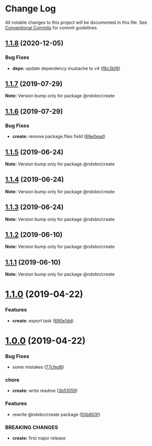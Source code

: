 # Change Log

All notable changes to this project will be documented in this file.
See [Conventional Commits](https://conventionalcommits.org) for commit guidelines.

## [1.1.8](https://github.com/ndxbn/ndxbn/compare/@ndxbn/create@1.1.7...@ndxbn/create@1.1.8) (2020-12-05)


### Bug Fixes

* **deps:** update dependency mustache to v4 ([f8c3bf8](https://github.com/ndxbn/ndxbn/commit/f8c3bf83933ff15eb077c0e231c2a2beac0a27f2))





## [1.1.7](https://github.com/ndxbn/ndxbn/compare/@ndxbn/create@1.1.6...@ndxbn/create@1.1.7) (2019-07-29)

**Note:** Version bump only for package @ndxbn/create





## [1.1.6](https://github.com/ndxbn/ndxbn/compare/@ndxbn/create@1.1.5...@ndxbn/create@1.1.6) (2019-07-29)


### Bug Fixes

* **create:** remove package.files field ([69e0ead](https://github.com/ndxbn/ndxbn/commit/69e0ead))





## [1.1.5](https://github.com/ndxbn/ndxbn/compare/@ndxbn/create@1.1.4...@ndxbn/create@1.1.5) (2019-06-24)

**Note:** Version bump only for package @ndxbn/create





## [1.1.4](https://github.com/ndxbn/ndxbn/compare/@ndxbn/create@1.1.3...@ndxbn/create@1.1.4) (2019-06-24)

**Note:** Version bump only for package @ndxbn/create





## [1.1.3](https://github.com/ndxbn/ndxbn/compare/@ndxbn/create@1.1.2...@ndxbn/create@1.1.3) (2019-06-24)

**Note:** Version bump only for package @ndxbn/create





## [1.1.2](https://github.com/ndxbn/ndxbn/compare/@ndxbn/create@1.1.1...@ndxbn/create@1.1.2) (2019-06-10)

**Note:** Version bump only for package @ndxbn/create





## [1.1.1](https://github.com/ndxbn/ndxbn/compare/@ndxbn/create@1.1.0...@ndxbn/create@1.1.1) (2019-06-10)

**Note:** Version bump only for package @ndxbn/create

# [1.1.0](https://github.com/ndxbn/ndxbn/compare/@ndxbn/create@1.0.0...@ndxbn/create@1.1.0) (2019-04-22)

### Features

- **create:** export task ([690e1dd](https://github.com/ndxbn/ndxbn/commit/690e1dd))

# [1.0.0](https://github.com/ndxbn/ndxbn/compare/@ndxbn/create@0.0.3...@ndxbn/create@1.0.0) (2019-04-22)

### Bug Fixes

- some mistakes ([77cfed6](https://github.com/ndxbn/ndxbn/commit/77cfed6))

### chore

- **create:** write readme ([3b51059](https://github.com/ndxbn/ndxbn/commit/3b51059))

### Features

- rewrite @ndxbn/create package ([50b803f](https://github.com/ndxbn/ndxbn/commit/50b803f))

### BREAKING CHANGES

- **create:** first major release
